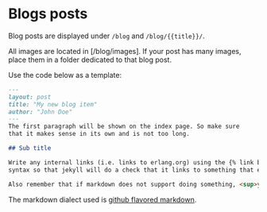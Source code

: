 # Blogs posts

Blog posts are displayed under `/blog` and `/blog/{{title}}/`.

All images are located in [/blog/images]. If your post has many images,
place them in a folder dedicated to that blog post.

Use the code below as a template:

```markdown
---
layout: post
title: "My new blog item"
author: "John Doe"
---
The first paragraph will be shown on the index page. So make sure
that it makes sense in its own and is not too long.

## Sub title

Write any internal links (i.e. links to erlang.org) using the {% link blog/images/config.png %}
syntax so that jekyll will do a check that it links to something that exists.

Also remember that if markdown does not support doing something, <sup>you can always use html</sup>.
```

The markdown dialect used is [github flavored markdown](https://github.github.com/gfm/).